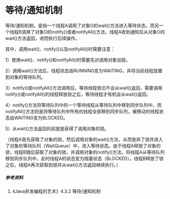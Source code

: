 # 等待/通知机制

等待/通知机制，是指一个线程A调用了对象O的wait()方法进入等待状态，而另一个线程B调用了对象O的notify()或者notifyAll()方法，线程A收到通知后从对象O的wait()方法返回，进而执行后续操作。

其中，调用wait()、notify()以及notifyAll()时需要注意：

1）使用wait()、notify()和notifyAll()时需要先对调用对象加锁。

2）调用wait()方法后，线程状态由RUNNING变为WAITING，并将当前线程放置到对象的等待队列。

3）notify()或notifyAll()方法调用后，等待线程依旧不会从wait()返回，需要调用notify()或notifyAll()的线程释放锁之后，等待线程才有机会从wait()返回。

4）notify()方法将等待队列中的一个等待线程从等待队列中移到同步队列中，而notifyAll()方法则是将等待队列中所有的线程全部移到同步队列，被移动的线程状态由WAITING变为BLOCKED。

5）从wait()方法返回的前提是获得了调用对象的锁。

（线程A首先获取了对象的锁，然后调用对象的wait()方法，从而放弃了锁并进入了对象的等待队列（WaitQueue）中，进入等待状态。由于线程A释放了对象的锁，线程B随后获取了对象的锁，并调用对象的notify()方法，将线程A从等待队列移到同步队列中，此时线程A的状态变为阻塞状态（BLOCKED）。线程B释放了锁之后，线程A再次获取到锁并从wait()方法返回继续执行。）

##### 参考资料

1. 《Java并发编程的艺术》4.3.2 等待/通知机制